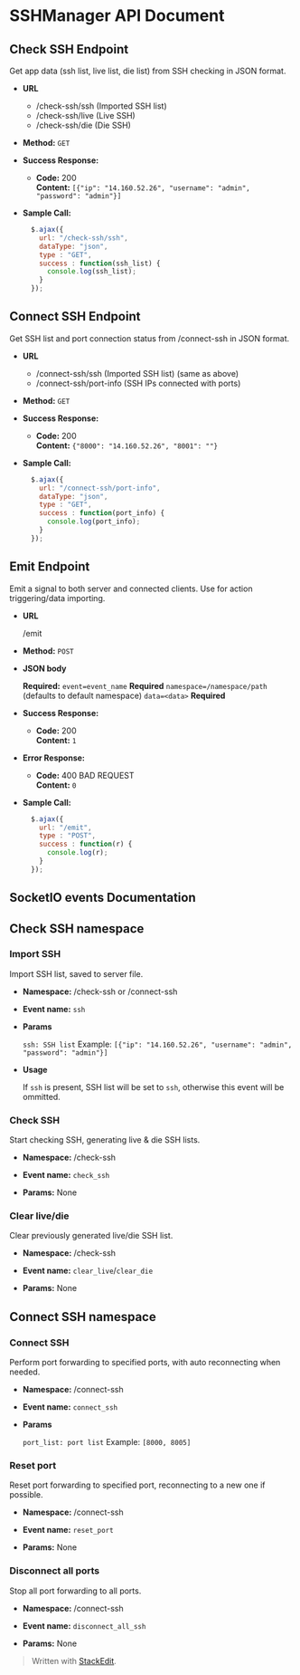 ﻿# SSHManager API Document

**Check SSH Endpoint**
----
Get app data (ssh list, live list, die list) from SSH checking in JSON format.

* **URL**
	- /check-ssh/ssh (Imported SSH list)
	- /check-ssh/live (Live SSH)
	- /check-ssh/die (Die SSH)

* **Method:** `GET`

* **Success Response:**

  * **Code:** 200 <br />
    **Content:** `[{"ip": "14.160.52.26", "username": "admin", "password": "admin"}]`

* **Sample Call:**

  ```javascript
    $.ajax({
      url: "/check-ssh/ssh",
      dataType: "json",
      type : "GET",
      success : function(ssh_list) {
        console.log(ssh_list);
      }
    });
  ```

**Connect SSH Endpoint**
----
  Get SSH list and port connection status from /connect-ssh in JSON format.

* **URL**
	- /connect-ssh/ssh (Imported SSH list) (same as above)
	- /connect-ssh/port-info (SSH IPs connected with ports)

* **Method:**  `GET`

* **Success Response:**

  * **Code:** 200 <br />
    **Content:** `{"8000": "14.160.52.26", "8001": ""}`

* **Sample Call:**

  ```javascript
    $.ajax({
      url: "/connect-ssh/port-info",
      dataType: "json",
      type : "GET",
      success : function(port_info) {
        console.log(port_info);
      }
    });
  ```

**Emit Endpoint**
----
Emit a signal to both server and connected clients. Use for action triggering/data importing.

* **URL**

  /emit
  
* **Method:** `POST`

* **JSON body**

   **Required:**
	`event=event_name` **Required**
	`namespace=/namespace/path` (defaults to default namespace)
	`data=<data>` **Required**

* **Success Response:**

  * **Code:** 200 <br />
    **Content:** `1`
 
* **Error Response:**

  * **Code:** 400 BAD REQUEST <br />
    **Content:** `0`

* **Sample Call:**

  ```javascript
    $.ajax({
      url: "/emit",
      type : "POST",
      success : function(r) {
        console.log(r);
      }
    });
  ```

SocketIO events Documentation
----
Check SSH namespace
----

### Import SSH

Import SSH list, saved to server file.

* **Namespace:** /check-ssh or /connect-ssh

* **Event name:** `ssh`
  
*  **Params**

   `ssh: SSH list`
   Example: `[{"ip": "14.160.52.26", "username": "admin", "password": "admin"}]`
 
 * **Usage**

	If `ssh` is present, SSH list will be set to `ssh`, otherwise this event will be ommitted.

### Check SSH

Start checking SSH, generating live & die SSH lists.

* **Namespace:** /check-ssh

* **Event name:** `check_ssh`
  
*  **Params:** None

### Clear live/die

Clear previously generated live/die SSH list.

* **Namespace:** /check-ssh

* **Event name:** `clear_live`/`clear_die`
  
*  **Params:** None

Connect SSH namespace
----

### Connect SSH

Perform port forwarding to specified ports, with auto reconnecting when needed.

* **Namespace:** /connect-ssh

* **Event name:** `connect_ssh`
  
*  **Params**

   `port_list: port list`
   Example: `[8000, 8005]`

### Reset port

Reset port forwarding to specified port, reconnecting to a new one if possible.

* **Namespace:** /connect-ssh

* **Event name:** `reset_port`
  
*  **Params:** None

### Disconnect all ports

Stop all port forwarding to all ports.

* **Namespace:** /connect-ssh

* **Event name:** `disconnect_all_ssh`
  
*  **Params:** None

> Written with [StackEdit](https://stackedit.io/).

